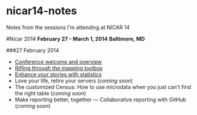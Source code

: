 nicar14-notes
=============

Notes from the sessions I'm attending at NICAR 14

#Nicar 2014
**February 27 - March 1, 2014**
**Baltimore, MD**

###27 February 2014
* [Conference welcome and overview](/1-1.md)
* [Rifling through the mapping toolbox](/1-2.md)
* [Enhance your stories with statistics](/1-3.md)
* Love your life, retire your servers (*coming soon*)
* The customized Census: How to use microdata when you just can't find the right table (*coming soon*)
* Make reporting better, together — Collaborative reporting with GitHub (*coming soon*)